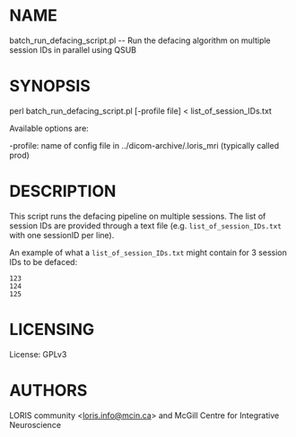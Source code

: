 # NAME

batch\_run\_defacing\_script.pl -- Run the defacing algorithm on multiple session IDs in parallel using QSUB

# SYNOPSIS

perl batch\_run\_defacing\_script.pl \[-profile file\] < list\_of\_session\_IDs.txt

Available options are:

\-profile: name of config file in ../dicom-archive/.loris\_mri (typically called prod)

# DESCRIPTION

This script runs the defacing pipeline on multiple sessions. The list of
session IDs are provided through a text file (e.g. `list_of_session_IDs.txt`
with one sessionID per line).

An example of what a `list_of_session_IDs.txt` might contain for 3 session IDs
to be defaced:

    123
    124
    125

# LICENSING

License: GPLv3

# AUTHORS

LORIS community &lt;loris.info@mcin.ca> and McGill Centre for Integrative Neuroscience
